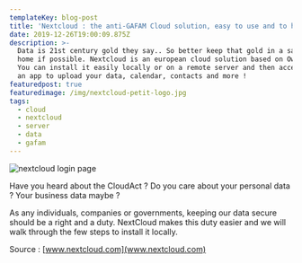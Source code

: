 ```yaml
---
templateKey: blog-post
title: 'Nextcloud : the anti-GAFAM Cloud solution, easy to use and to host !!'
date: 2019-12-26T19:00:09.875Z
description: >-
  Data is 21st century gold they say.. So better keep that gold in a safe, at
  home if possible. Nextcloud is an european cloud solution based on OwnCloud.
  You can install it easily locally or on a remote server and then access it via
  an app to upload your data, calendar, contacts and more !
featuredpost: true
featuredimage: /img/nextcloud-petit-logo.jpg
tags:
  - cloud
  - nextcloud
  - server
  - data
  - gafam
---
```

![nextcloud login page](/img/nextcloud_608314_full.jpeg "nextcloud login page")

Have you heard about the CloudAct ? Do you care about your personal data ? Your business data maybe ? 

As any individuals, companies or governments, keeping our data secure should be a right and a duty. NextCloud makes this duty easier and we will walk through the few steps to install it locally.

Source : [www.nextcloud.com](www.nextcloud.com)
